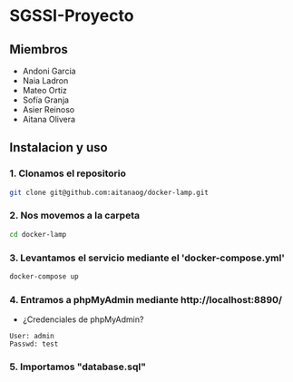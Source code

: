 # SGSSI-Proyecto


## Miembros

* Andoni Garcia
* Naia Ladron
* Mateo Ortiz
* Sofía Granja
* Asier Reinoso
* Aitana Olivera

## Instalacion y uso

### 1. Clonamos el repositorio

```bash
git clone git@github.com:aitanaog/docker-lamp.git
```

### 2. Nos movemos a la carpeta

```bash
cd docker-lamp
```

### 3. Levantamos el servicio mediante el 'docker-compose.yml'

```bash
docker-compose up
```

### 4. Entramos a phpMyAdmin mediante http://localhost:8890/
* ¿Credenciales de phpMyAdmin?

```text
User: admin
Passwd: test
```

### 5. Importamos "database.sql"


